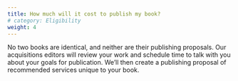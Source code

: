 ```yaml
---
title: How much will it cost to publish my book? 
# category: Eligibility
weight: 4
---
```


No two books are identical, and neither are their publishing proposals. Our acquisitions editors will review your work and schedule time to talk with you about your goals for publication. We’ll then create a publishing proposal of recommended services unique to your book. 